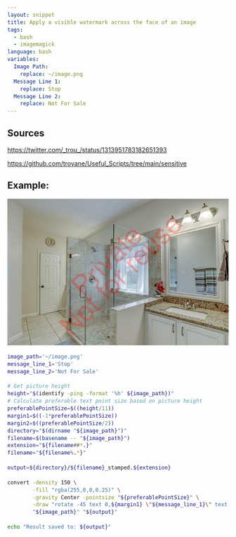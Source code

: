 ```yaml
---
layout: snippet
title: Apply a visible watermark across the face of an image
tags:
  - bash
  - imagemagick
language: bash
variables:
  Image Path:
    replace: ~/image.png
  Message Line 1:
    replace: Stop
  Message Line 2:
    replace: Not For Sale
---
```


## Sources

<https://twitter.com/_trou_/status/1313951783182651393>

<https://github.com/troyane/Useful_Scripts/tree/main/sensitive>


## Example:

![](/images/2020/11/snippet-watermark.jpg)

```bash
image_path='~/image.png'
message_line_1='Stop'
message_line_2='Not For Sale'

# Get picture height
height="$(identify -ping -format '%h' ${image_path})"
# Calculate preferable text point size based on picture height 
preferablePointSize=$((height/11))
margin1=$((-1*preferablePointSize))
margin2=$((preferablePointSize/2))
directory="$(dirname "${image_path}")"
filename=$(basename -- "${image_path}")
extension="${filename##*.}"
filename="${filename%.*}"

output=${directory}/${filename}_stamped.${extension}

convert -density 150 \
        -fill "rgba(255,0,0,0.25)" \
        -gravity Center -pointsize "${preferablePointSize}" \
        -draw "rotate -45 text 0,${margin1} \"${message_line_1}\" text 0,${margin2} \"${message_line_2}\"" \
        "${image_path}" "${output}"

echo "Result saved to: ${output}"
```